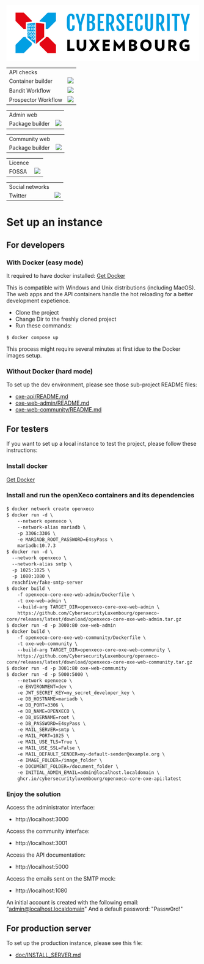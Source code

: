 ![logo](./static/cyberlux-logo.jpg?raw=true "CYBERSECURITY Luxembourg")

<table>
<tr>
  <td>API checks</td>
</tr>
<tr>
  <td>Container builder</td>
  <td><a href="https://github.com/CybersecurityLuxembourg/openxeco/actions/workflows/oxe-api_docker.yml"><img src="https://github.com/CybersecurityLuxembourg/openxeco/actions/workflows/oxe-api_docker.yml/badge.svg" /></a></td>
</tr>
<tr>
  <td>Bandit Workflow</td>
  <td><a href="https://github.com/CybersecurityLuxembourg/openxeco/actions/workflows/oxe-api_pycqa-bandit.yml"><img src="https://github.com/CybersecurityLuxembourg/openxeco/actions/workflows/oxe-api_pycqa-bandit.yml/badge.svg" /></a></td>
</tr>
<tr>
  <td>Prospector Workflow</td>
  <td><a href="https://github.com/CybersecurityLuxembourg/openxeco/actions/workflows/oxe-api_pycqa-prospector.yml"><img src="https://github.com/CybersecurityLuxembourg/openxeco/actions/workflows/oxe-api_pycqa-prospector.yml/badge.svg" /></a></td>
</tr>
</table>

<table>
<tr>
  <td>Admin web</td>
</tr>
<tr>
  <td>Package builder</td>
  <td><a href="https://github.com/CybersecurityLuxembourg/openxeco/actions/workflows/oxe-web-admin_package.yml"><img src="https://github.com/CybersecurityLuxembourg/openxeco/actions/workflows/oxe-web-admin_package.yml/badge.svg" /></a></td>
</tr>
</table>

<table>
<tr>
  <td>Community web</td>
</tr>
<tr>
  <td>Package builder</td>
  <td><a href="https://github.com/CybersecurityLuxembourg/openxeco/actions/workflows/oxe-web-community_package.yml"><img src="https://github.com/CybersecurityLuxembourg/openxeco/actions/workflows/oxe-web-community_package.yml/badge.svg" /></a></td>
</tr>
</table>

<table>
<tr>
  <td>Licence</td>
</tr>
<tr>
  <td>FOSSA</td>
  <td><a href="https://app.fossa.com/projects/git%2Bgithub.com%2FCybersecurityLuxembourg%2Fopenxeco-core?ref=badge_shield" alt="FOSSA Status"><img src="https://app.fossa.com/api/projects/git%2Bgithub.com%2FCybersecurityLuxembourg%2Fopenxeco-core.svg?type=shield"/></a></td>
</tr>
</table>

<table>
<tr>
  <td>Social networks</td>
</tr>
<tr>
  <td>Twitter</td>
  <td><a href="https://twitter.com/cyberluxembourg"><img src="https://img.shields.io/twitter/follow/cyberluxembourg.svg?style=social&label=Follow" /></a></td>
</tr>
</table>

# Set up an instance

## For developers

### With Docker (easy mode)

It required to have docker installed: [Get Docker](https://docs.docker.com/get-docker/)

This is compatible with Windows and Unix distributions (including MacOS). The web apps and the API containers handle the hot reloading for a better development expetience.

- Clone the project
- Change Dir to the freshly cloned project
- Run these commands:

```
$ docker compose up
```

This process might require several minutes at first idue to the Docker images setup.


### Without Docker (hard mode)

To set up the dev environment, please see those sub-project README files:

- [oxe-api/README.md](oxe-api/README.md)
- [oxe-web-admin/README.md](oxe-web-admin/README.md)
- [oxe-web-community/README.md](oxe-web-community/README.md)

## For testers

If you want to set up a local instance to test the project, please follow these instructions:

### Install docker

[Get Docker](https://docs.docker.com/get-docker/)

### Install and run the openXeco containers and its dependencies

```
$ docker network create openxeco
$ docker run -d \
    --network openxeco \
    --network-alias mariadb \
    -p 3306:3306 \
    -e MARIADB_ROOT_PASSWORD=E4syPass \
    mariadb:10.7.3
$ docker run -d \
  --network openxeco \
  --network-alias smtp \
  -p 1025:1025 \
  -p 1080:1080 \
  reachfive/fake-smtp-server
$ docker build \
    -f openxeco-core-oxe-web-admin/Dockerfile \
    -t oxe-web-admin \
    --build-arg TARGET_DIR=openxeco-core-oxe-web-admin \
    https://github.com/CybersecurityLuxembourg/openxeco-core/releases/latest/download/openxeco-core-oxe-web-admin.tar.gz
$ docker run -d -p 3000:80 oxe-web-admin
$ docker build \
    -f openxeco-core-oxe-web-community/Dockerfile \
    -t oxe-web-community \
    --build-arg TARGET_DIR=openxeco-core-oxe-web-community \
    https://github.com/CybersecurityLuxembourg/openxeco-core/releases/latest/download/openxeco-core-oxe-web-community.tar.gz
$ docker run -d -p 3001:80 oxe-web-community
$ docker run -d -p 5000:5000 \
    --network openxeco \
    -e ENVIRONMENT=dev \
    -e JWT_SECRET_KEY=my_secret_developer_key \
    -e DB_HOSTNAME=mariadb \
    -e DB_PORT=3306 \
    -e DB_NAME=OPENXECO \
    -e DB_USERNAME=root \
    -e DB_PASSWORD=E4syPass \
    -e MAIL_SERVER=smtp \
    -e MAIL_PORT=1025 \
    -e MAIL_USE_TLS=True \
    -e MAIL_USE_SSL=False \
    -e MAIL_DEFAULT_SENDER=my-default-sender@example.org \
    -e IMAGE_FOLDER=/image_folder \
    -e DOCUMENT_FOLDER=/document_folder \
    -e INITIAL_ADMIN_EMAIL=admin@localhost.localdomain \
    ghcr.io/cybersecurityluxembourg/openxeco-core-oxe-api:latest
```

### Enjoy the solution

Access the administrator interface:
- http://localhost:3000

Access the community interface:
- http://localhost:3001

Access the API documentation:
- http://localhost:5000

Access the emails sent on the SMTP mock:
- http://localhost:1080

An initial account is created with the following email: "admin@localhost.localdomain"
And a default password: "Passw0rd!"

## For production server

To set up the production instance, please see this file:

- [doc/INSTALL_SERVER.md](doc/INSTALL_SERVER.md)
